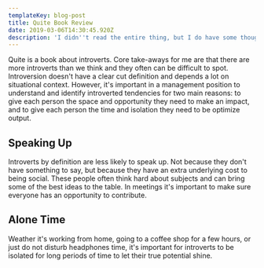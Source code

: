 ```yaml
---
templateKey: blog-post
title: Quite Book Review
date: 2019-03-06T14:30:45.920Z
description: 'I didn''t read the entire thing, but I do have some thoughts.'
---
```

Quite is a book about introverts. Core take-aways for me are that there are more introverts than we think and they often can be difficult to spot. Introversion doesn't have a clear cut definition and depends a lot on situational context. However, it's important in a management position to understand and identify introverted tendencies for two main reasons: to give each person the space and opportunity they need to make an impact, and to give each person the time and isolation they need to be optimize output.

## Speaking Up

Introverts by definition are less likely to speak up. Not because they don't have something to say, but because they have an extra underlying cost to being social. These people often think hard about  subjects and can bring some of the best ideas to the table. In meetings it's important to make sure everyone has an opportunity to contribute.

## Alone Time

Weather it's working from home, going to a coffee shop for a few hours, or just do not disturb headphones time, it's important for introverts to be isolated for long periods of time to let their true potential shine.

